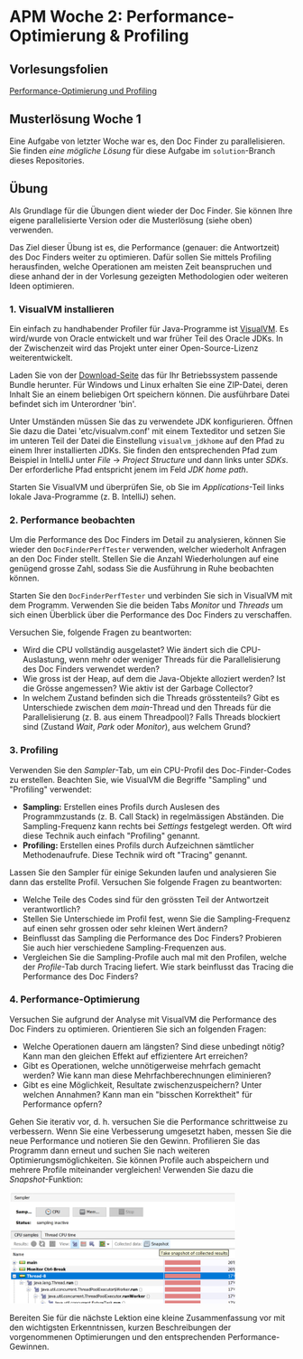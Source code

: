 # APM Woche 2: Performance-Optimierung & Profiling

## Vorlesungsfolien

[Performance-Optimierung und Profiling](Performance-Optimierung%20und%20Profiling.pdf)


## Musterlösung Woche 1

Eine Aufgabe von letzter Woche war es, den Doc Finder zu parallelisieren. 
Sie finden _eine mögliche Lösung_ für diese Aufgabe im `solution`-Branch 
dieses Repositories.


## Übung

Als Grundlage für die Übungen dient wieder der Doc Finder. Sie können Ihre 
eigene parallelisierte Version oder die Musterlösung (siehe oben) verwenden.

Das Ziel dieser Übung ist es, die Performance (genauer: die Antwortzeit) des 
Doc Finders weiter zu optimieren. Dafür sollen Sie mittels Profiling 
herausfinden, welche Operationen am meisten Zeit beanspruchen und diese anhand
der in der Vorlesung gezeigten Methodologien oder weiteren Ideen optimieren.


### 1. VisualVM installieren

Ein einfach zu handhabender Profiler für Java-Programme ist
[VisualVM](https://visualvm.github.io/). Es wird/wurde von Oracle entwickelt 
und war früher Teil des Oracle JDKs. In der Zwischenzeit wird das Projekt 
unter einer Open-Source-Lizenz weiterentwickelt.

Laden Sie von der [Download-Seite](https://visualvm.github.io/download.html)
das für Ihr Betriebssystem passende Bundle herunter. Für Windows und Linux 
erhalten Sie eine ZIP-Datei, deren Inhalt Sie an einem beliebigen Ort 
speichern können. Die ausführbare Datei befindet sich im Unterordner 'bin'.

Unter Umständen müssen Sie das zu verwendete JDK konfigurieren. Öffnen Sie 
dazu die Datei 'etc/visualvm.conf' mit einem Texteditor und setzen Sie im 
unteren Teil der Datei die Einstellung `visualvm_jdkhome` auf den Pfad zu 
einem Ihrer installierten JDKs. Sie finden den entsprechenden Pfad zum 
Beispiel in IntelliJ unter _File_ → _Project Structure_ und dann links unter 
_SDKs_. Der erforderliche Pfad entspricht jenem im Feld _JDK home path_.

Starten Sie VisualVM und überprüfen Sie, ob Sie im _Applications_-Teil links 
lokale Java-Programme (z. B. IntelliJ) sehen.


### 2. Performance beobachten

Um die Performance des Doc Finders im Detail zu analysieren, können Sie wieder 
den `DocFinderPerfTester` verwenden, welcher wiederholt Anfragen an den Doc 
Finder stellt. Stellen Sie die Anzahl Wiederholungen auf eine genügend 
grosse Zahl, sodass Sie die Ausführung in Ruhe beobachten können.

Starten Sie den `DocFinderPerfTester` und verbinden Sie sich in VisualVM mit 
dem Programm. Verwenden Sie die beiden Tabs _Monitor_ und _Threads_ um sich 
einen Überblick über die Performance des Doc Finders zu verschaffen.

Versuchen Sie, folgende Fragen zu beantworten:
* Wird die CPU vollständig ausgelastet? Wie ändert sich die CPU-Auslastung, 
  wenn mehr oder weniger Threads für die Parallelisierung des Doc Finders 
  verwendet werden?
* Wie gross ist der Heap, auf dem die Java-Objekte alloziert werden? Ist die 
  Grösse angemessen? Wie aktiv ist der Garbage Collector?
* In welchem Zustand befinden sich die Threads grösstenteils? Gibt es 
  Unterschiede zwischen dem _main_-Thread und den Threads für die 
  Parallelisierung (z. B. aus einem Threadpool)? Falls Threads blockiert 
  sind (Zustand _Wait_, _Park_ oder _Monitor_), aus welchem Grund?


### 3. Profiling

Verwenden Sie den _Sampler_-Tab, um ein CPU-Profil des Doc-Finder-Codes zu 
erstellen. Beachten Sie, wie VisualVM die Begriffe "Sampling" und "Profiling" 
verwendet:
* **Sampling:** Erstellen eines Profils durch Auslesen des Programmzustands
  (z. B. Call Stack) in regelmässigen Abständen. Die Sampling-Frequenz kann 
  rechts bei _Settings_ festgelegt werden. Oft wird diese Technik auch 
  einfach "Profiling" genannt.
* **Profiling:** Erstellen eines Profils durch Aufzeichnen sämtlicher
  Methodenaufrufe. Diese Technik wird oft "Tracing" genannt.

Lassen Sie den Sampler für einige Sekunden laufen und analysieren Sie dann 
das erstellte Profil. Versuchen Sie folgende Fragen zu beantworten:
* Welche Teile des Codes sind für den grössten Teil der Antwortzeit
  verantwortlich?
* Stellen Sie Unterschiede im Profil fest, wenn Sie die Sampling-Frequenz auf 
  einen sehr grossen oder sehr kleinen Wert ändern?
* Beinflusst das Sampling die Performance des Doc Finders? Probieren Sie 
  auch hier verschiedene Sampling-Frequenzen aus.
* Vergleichen Sie die Sampling-Profile auch mal mit den Profilen, welche der 
  _Profile_-Tab durch Tracing liefert. Wie stark beinflusst das Tracing die 
  Performance des Doc Finders?


### 4. Performance-Optimierung

Versuchen Sie aufgrund der Analyse mit VisualVM die Performance des Doc 
Finders zu optimieren. Orientieren Sie sich an folgenden Fragen:
* Welche Operationen dauern am längsten? Sind diese unbedingt nötig? Kann 
  man den gleichen Effekt auf effizientere Art erreichen?
* Gibt es Operationen, welche unnötigerweise mehrfach gemacht werden? Wie 
  kann man diese Mehrfachberechnungen eliminieren?
* Gibt es eine Möglichkeit, Resultate zwischenzuspeichern? Unter welchen 
  Annahmen? Kann man ein "bisschen Korrektheit" für Performance opfern?

Gehen Sie iterativ vor, d. h. versuchen Sie die Performance schrittweise zu 
verbessern. Wenn Sie eine Verbesserung umgesetzt haben, messen Sie die neue 
Performance und notieren Sie den Gewinn. Profilieren Sie das Programm 
dann erneut und suchen Sie nach weiteren Optimierungsmöglichkeiten. Sie 
können Profile auch abspeichern und mehrere Profile miteinander vergleichen! 
Verwenden Sie dazu die _Snapshot_-Funktion:

<img src="snapshot.png" width="400px">

Bereiten Sie für die nächste Lektion eine kleine Zusammenfassung vor mit den 
wichtigsten Erkenntnissen, kurzen Beschreibungen der vorgenommenen 
Optimierungen und den entsprechenden Performance-Gewinnen.